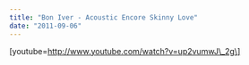 ```yaml
---
title: "Bon Iver - Acoustic Encore Skinny Love"
date: "2011-09-06"
---
```


\[youtube=http://www.youtube.com/watch?v=up2vumwJ\_2g\]
